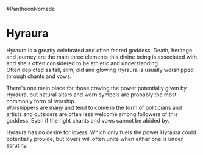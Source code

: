 #PanthéonNomade

# Hyraura
Hyraura is a greatly celebrated and often feared goddess. Death, heritage and journey are the main three elements this divine being is associated with and she's often considered to be athletic and understanding.  
Often depicted as tall, slim, old and glowing Hyraura is usually worshipped through chants and vows.  
  
There's one main place for those craving the power potentially given by Hyraura, but natural altars and worn symbols are probably the most commonly form of worship.  
Worshippers are many and tend to come in the form of politicians and artists and outsiders are often less welcome among followers of this goddess. Even if the right chants and vows cannot be abided by.  
  
Hyraura has no desire for lovers. Which only fuels the power Hyraura could potentially provide, but lovers will often unite when either one is under scrutiny.